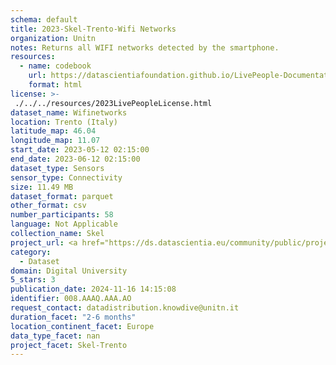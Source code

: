 ```yaml
---
schema: default
title: 2023-Skel-Trento-Wifi Networks
organization: Unitn
notes: Returns all WIFI networks detected by the smartphone.
resources:
  - name: codebook
    url: https://datascientiafoundation.github.io/LivePeople-Documentation/codebooks/2023_SKEL_Trento_wifinetworks.html
    format: html
license: >-
 ./../../resources/2023LivePeopleLicense.html
dataset_name: Wifinetworks
location: Trento (Italy)
latitude_map: 46.04
longitude_map: 11.07
start_date: 2023-05-12 02:15:00
end_date: 2023-06-12 02:15:00
dataset_type: Sensors
sensor_type: Connectivity
size: 11.49 MB
dataset_format: parquet
other_format: csv
number_participants: 58
language: Not Applicable
collection_name: Skel
project_url: <a href="https://ds.datascientia.eu/community/public/projects/">https://ds.datascientia.eu/community/public/projects/</a>
category: 
  - Dataset
domain: Digital University
5_stars: 3
publication_date: 2024-11-16 14:15:08
identifier: 008.AAAQ.AAA.AO
request_contact: datadistribution.knowdive@unitn.it
duration_facet: "2-6 months"
location_continent_facet: Europe
data_type_facet: nan
project_facet: Skel-Trento
---
```

